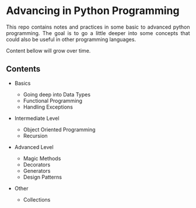 # Advancing in Python Programming

<p align="justify">
This repo contains notes and practices in some basic to advanced python programming. The goal is to go a little deeper into some concepts that could also be useful in other programming languages.
</p>

<p align="justify">
Content bellow will grow over time.
</p>

## Contents
- Basics
    - Going deep into Data Types
    - Functional Programming
    - Handling Exceptions
  
- Intermediate Level
    - Object Oriented Programming
    - Recursion

- Advanced Level
    - Magic Methods
    - Decorators
    - Generators
    - Design Patterns

- Other
    - Collections 
